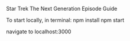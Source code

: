Star Trek The Next Generation Episode Guide

To start locally, in terminal:
npm install
npm start

navigate to localhost:3000
